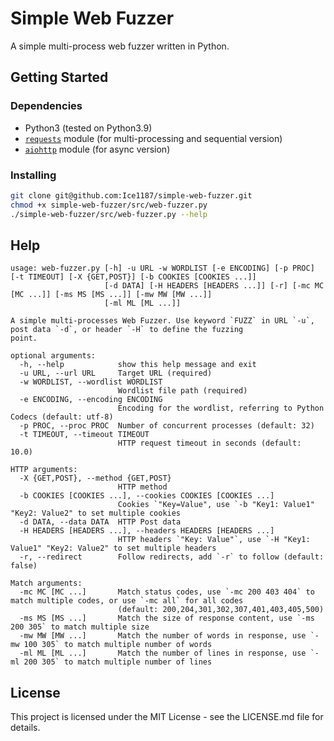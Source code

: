 # Simple Web Fuzzer
A simple multi-process web fuzzer written in Python.

## Getting Started

### Dependencies

- Python3 (tested on Python3.9)
- [`requests`](https://requests.readthedocs.io/en/latest/) module (for multi-processing and sequential version)
- [`aiohttp`](https://docs.aiohttp.org/en/stable/) module (for async version)

### Installing

```bash
git clone git@github.com:Ice1187/simple-web-fuzzer.git
chmod +x simple-web-fuzzer/src/web-fuzzer.py
./simple-web-fuzzer/src/web-fuzzer.py --help
```

## Help

```
usage: web-fuzzer.py [-h] -u URL -w WORDLIST [-e ENCODING] [-p PROC] [-t TIMEOUT] [-X {GET,POST}] [-b COOKIES [COOKIES ...]]
                     [-d DATA] [-H HEADERS [HEADERS ...]] [-r] [-mc MC [MC ...]] [-ms MS [MS ...]] [-mw MW [MW ...]]
                     [-ml ML [ML ...]]

A simple multi-processes Web Fuzzer. Use keyword `FUZZ` in URL `-u`, post data `-d`, or header `-H` to define the fuzzing
point.

optional arguments:
  -h, --help            show this help message and exit
  -u URL, --url URL     Target URL (required)
  -w WORDLIST, --wordlist WORDLIST
                        Wordlist file path (required)
  -e ENCODING, --encoding ENCODING
                        Encoding for the wordlist, referring to Python Codecs (default: utf-8)
  -p PROC, --proc PROC  Number of concurrent processes (default: 32)
  -t TIMEOUT, --timeout TIMEOUT
                        HTTP request timeout in seconds (default: 10.0)

HTTP arguments:
  -X {GET,POST}, --method {GET,POST}
                        HTTP method
  -b COOKIES [COOKIES ...], --cookies COOKIES [COOKIES ...]
                        Cookies `"Key=Value", use `-b "Key1: Value1" "Key2: Value2" to set multiple cookies
  -d DATA, --data DATA  HTTP Post data
  -H HEADERS [HEADERS ...], --headers HEADERS [HEADERS ...]
                        HTTP headers `"Key: Value"`, use `-H "Key1: Value1" "Key2: Value2" to set multiple headers
  -r, --redirect        Follow redirects, add `-r` to follow (default: false)

Match arguments:
  -mc MC [MC ...]       Match status codes, use `-mc 200 403 404` to match multiple codes, or use `-mc all` for all codes
                        (default: 200,204,301,302,307,401,403,405,500)
  -ms MS [MS ...]       Match the size of response content, use `-ms 200 305` to match multiple size
  -mw MW [MW ...]       Match the number of words in response, use `-mw 100 305` to match multiple number of words
  -ml ML [ML ...]       Match the number of lines in response, use `-ml 200 305` to match multiple number of lines
```

## License

This project is licensed under the MIT License - see the LICENSE.md file for details.
